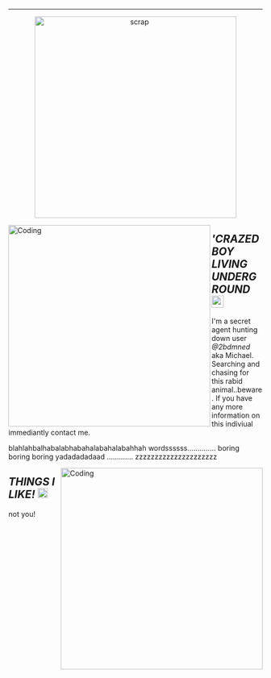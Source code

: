 ---
<p align="center">
    <img width="400" src="https://github.com/kartticus/kartticus/assets/100049393/dc663800-260b-464c-9be2-67136679b248" alt="scrap">
</p>


<img align="left" alt="Coding" width="400" src="https://github.com/kartticus/kartticus/assets/100049393/d4a26a91-ab8d-4e19-9fce-9b73260ace97">

## _**'CRAZED BOY LIVING UNDERGROUND**_ <img src="https://github.com/kartticus/kartticus/assets/100049393/210842b7-8461-4c53-ba0a-6ec568ef84ec" width="24" height="">



I'm a secret agent hunting down user *@2bdmned* aka Michael. Searching and chasing for this rabid animal..beware. If you have any more information on this indiviual immediantly contact me.

blahlahbalhabalabhabahalabahalabahhah wordssssss.............. 
boring boring boring yadadadadaad ............. zzzzzzzzzzzzzzzzzzzzz 



<img align="right" alt="Coding" width="400" src="https://64.media.tumblr.com/129b291ffb6c022779078216c956f0e8/de2a0908f4f647a9-dd/s500x750/96d38b1a7b6ae055558fc946cec6a0b89741050e.gifv" alt="Pin by Zahkriin on FFVII | Final fantasy vii cloud, Zack fair, Final  fantasy art"/>

## _**THINGS I LIKE!**_ <img src="https://github.com/kartticus/kartticus/assets/100049393/6f2d4378-fddb-4d9e-a30f-04a397ad7cbe" width="20" height="">

not you!
